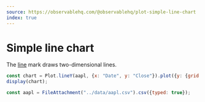 ```yaml
---
source: https://observablehq.com/@observablehq/plot-simple-line-chart
index: true
---
```


# Simple line chart

The [line](https://observablehq.com/plot/marks/line) mark draws two-dimensional lines.

```js echo
const chart = Plot.lineY(aapl, {x: "Date", y: "Close"}).plot({y: {grid: true}});
display(chart);
```

```js echo
const aapl = FileAttachment("../data/aapl.csv").csv({typed: true});
```

